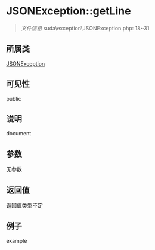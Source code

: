 # JSONException::getLine

> *文件信息* suda\exception\JSONException.php: 18~31
## 所属类 

[JSONException](../JSONException.md)

## 可见性

  public  
## 说明

document

## 参数

无参数

## 返回值
返回值类型不定

## 例子

example
